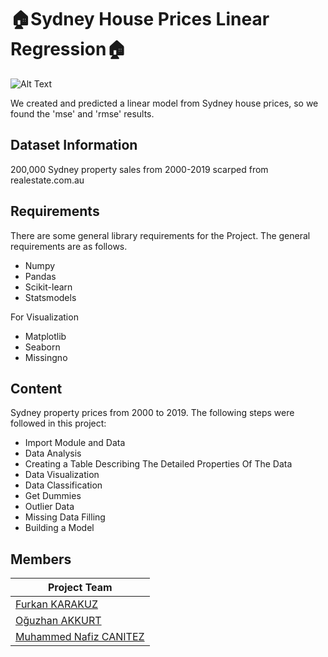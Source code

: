 # :house:Sydney House Prices Linear Regression:house:

![Alt Text](https://i.pinimg.com/originals/d3/18/13/d3181322e4522cf897fa8c1a038c6a2d.gif)



We created and predicted a linear model from Sydney house prices, so we found the 'mse' and 'rmse' results.

## Dataset Information

200,000 Sydney property sales from 2000-2019 scarped from realestate.com.au 

## Requirements

There are some general library requirements for the Project. The general requirements are as follows.
 -	Numpy
 -	Pandas
 -	Scikit-learn
 - Statsmodels
 
For Visualization
 -	Matplotlib
 -	Seaborn
 -	Missingno


## Content
Sydney property prices from 2000 to 2019.
The following steps were followed in this project:

* Import Module and Data
* Data Analysis
* Creating a Table Describing The Detailed Properties Of The Data
* Data Visualization
* Data Classification
* Get Dummies
* Outlier Data
* Missing Data Filling
* Building a Model

## Members 

|Project Team|
|---|
|[Furkan KARAKUZ](https://github.com/furkankarakuz)|
|[Oğuzhan AKKURT](https://github.com/Totoro8697)|
|[Muhammed Nafiz CANITEZ](https://github.com/nafizcntz)|

